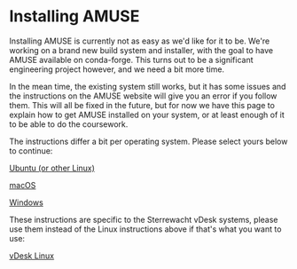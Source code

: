 # Installing AMUSE

Installing AMUSE is currently not as easy as we'd like for it to be. We're working on
a brand new build system and installer, with the goal to have AMUSE available on
conda-forge. This turns out to be a significant engineering project however,
and we need a bit more time.

In the mean time, the existing system still works, but it has some issues and the
instructions on the AMUSE website will give you an error if you follow them. This will
all be fixed in the future, but for now we have this page to explain how to get AMUSE
installed on your system, or at least enough of it to be able to do the coursework.

The instructions differ a bit per operating system. Please select yours below to
continue:

[Ubuntu (or other Linux)](https://github.com/LourensVeen/amuse-course/blob/main/ubuntu.md)

[macOS](https://github.com/LourensVeen/amuse-course/blob/main/macos.md)

[Windows](https://github.com/LourensVeen/amuse-course/blob/main/windows.md)

These instructions are specific to the Sterrewacht vDesk systems, please use them
instead of the Linux instructions above if that's what you want to use:

[vDesk Linux](https://github.com/LourensVeen/amuse-course/blob/main/vdesk.md)

